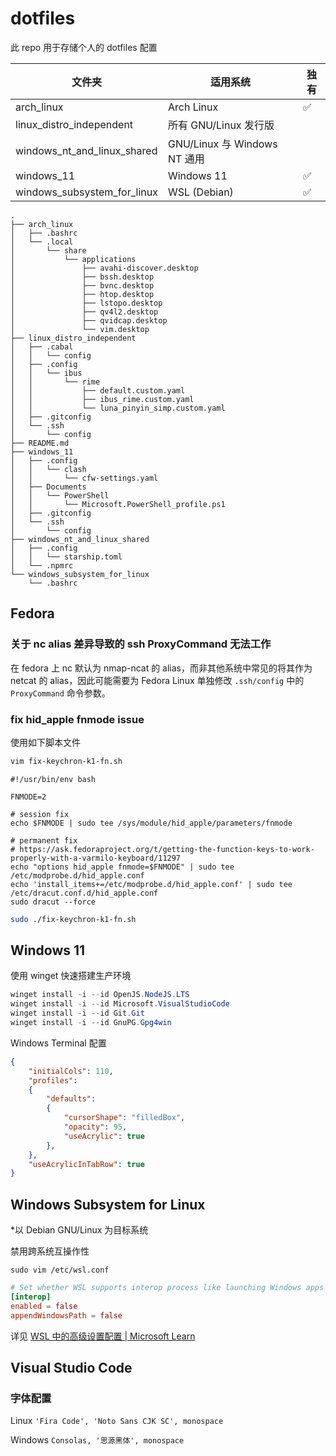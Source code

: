 # dotfiles

此 repo 用于存储个人的 dotfiles 配置

| 文件夹                      | 适用系统                     | 独有 |
| --------------------------- | ---------------------------- | ---- |
| arch_linux                  | Arch Linux                   | ✅    |
| linux_distro_independent    | 所有 GNU/Linux 发行版        |      |
| windows_nt_and_linux_shared | GNU/Linux 与 Windows NT 通用 |      |
| windows_11                  | Windows 11                   | ✅    |
| windows_subsystem_for_linux | WSL (Debian)                 | ✅    |

```tree
.
├── arch_linux
│   ├── .bashrc
│   └── .local
│       └── share
│           └── applications
│               ├── avahi-discover.desktop
│               ├── bssh.desktop
│               ├── bvnc.desktop
│               ├── htop.desktop
│               ├── lstopo.desktop
│               ├── qv4l2.desktop
│               ├── qvidcap.desktop
│               └── vim.desktop
├── linux_distro_independent
│   ├── .cabal
│   │   └── config
│   ├── .config
│   │   └── ibus
│   │       └── rime
│   │           ├── default.custom.yaml
│   │           ├── ibus_rime.custom.yaml
│   │           └── luna_pinyin_simp.custom.yaml
│   ├── .gitconfig
│   └── .ssh
│       └── config
├── README.md
├── windows_11
│   ├── .config
│   │   └── clash
│   │       └── cfw-settings.yaml
│   ├── Documents
│   │   └── PowerShell
│   │       └── Microsoft.PowerShell_profile.ps1
│   ├── .gitconfig
│   └── .ssh
│       └── config
├── windows_nt_and_linux_shared
│   ├── .config
│   │   └── starship.toml
│   └── .npmrc
└── windows_subsystem_for_linux
    └── .bashrc
```

## Fedora

### 关于 nc alias 差异导致的 ssh ProxyCommand 无法工作

在 fedora 上 nc 默认为 nmap-ncat 的 alias，而非其他系统中常见的将其作为 netcat 的 alias，因此可能需要为 Fedora Linux 单独修改 `.ssh/config` 中的 `ProxyCommand` 命令参数。

### fix hid_apple fnmode issue

使用如下脚本文件

```bash
vim fix-keychron-k1-fn.sh
```

```shell
#!/usr/bin/env bash

FNMODE=2

# session fix
echo $FNMODE | sudo tee /sys/module/hid_apple/parameters/fnmode

# permanent fix
# https://ask.fedoraproject.org/t/getting-the-function-keys-to-work-properly-with-a-varmilo-keyboard/11297
echo "options hid_apple fnmode=$FNMODE" | sudo tee /etc/modprobe.d/hid_apple.conf
echo 'install_items+=/etc/modprobe.d/hid_apple.conf' | sudo tee /etc/dracut.conf.d/hid_apple.conf
sudo dracut --force
```

```bash
sudo ./fix-keychron-k1-fn.sh
```

## Windows 11

使用 winget 快速搭建生产环境

```powershell
winget install -i --id OpenJS.NodeJS.LTS
winget install -i --id Microsoft.VisualStudioCode
winget install -i --id Git.Git
winget install -i --id GnuPG.Gpg4win
```

Windows Terminal 配置

```json
{
    "initialCols": 110,
    "profiles": 
    {
        "defaults": 
        {
            "cursorShape": "filledBox",
            "opacity": 95,
            "useAcrylic": true
        },
    },
    "useAcrylicInTabRow": true
}
```

## Windows Subsystem for Linux

*以 Debian GNU/Linux 为目标系统

禁用跨系统互操作性

```path
sudo vim /etc/wsl.conf
```

```conf
# Set whether WSL supports interop process like launching Windows apps and adding path variables. Setting these to false will block the launch of Windows processes and block adding $PATH environment variables.
[interop]
enabled = false
appendWindowsPath = false
```

详见 [WSL 中的高级设置配置 | Microsoft Learn](https://learn.microsoft.com/zh-cn/windows/wsl/wsl-config)

## Visual Studio Code

### 字体配置

Linux `'Fira Code', 'Noto Sans CJK SC', monospace`

Windows `Consolas, '思源黑体', monospace`
